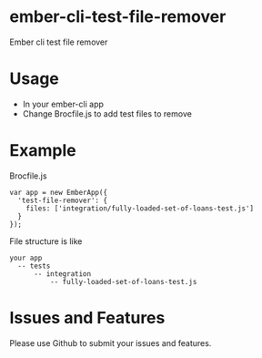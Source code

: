 # ember-cli-test-file-remover
Ember cli test file remover

# Usage
* In your ember-cli app
* Change Brocfile.js to add test files to remove 

# Example

Brocfile.js

    var app = new EmberApp({
      'test-file-remover': {
        files: ['integration/fully-loaded-set-of-loans-test.js']
      }
    });

File structure is like

    your app
      -- tests
          -- integration
              -- fully-loaded-set-of-loans-test.js

# Issues and Features
  Please use Github to submit your issues and features.
